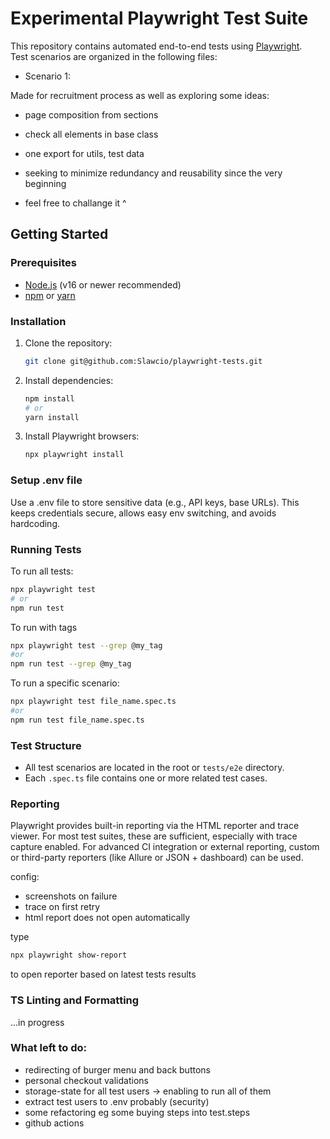 # Experimental Playwright Test Suite

This repository contains automated end-to-end tests using [Playwright](https://playwright.dev/).  
Test scenarios are organized in the following files:

- Scenario 1: 

Made for recruitment process as well as exploring some ideas:
- page composition from sections
- check all elements in base class
- one export for utils, test data
- seeking to minimize redundancy and reusability since the very beginning

- feel free to challange it ^

## Getting Started

### Prerequisites

- [Node.js](https://nodejs.org/) (v16 or newer recommended)
- [npm](https://www.npmjs.com/) or [yarn](https://yarnpkg.com/)

### Installation

1. Clone the repository:
   ```sh
   git clone git@github.com:Slawcio/playwright-tests.git
2. Install dependencies:
   ```sh
   npm install
   # or
   yarn install
   ```

3. Install Playwright browsers:
   ```sh
   npx playwright install
   ```
### Setup .env file

Use a .env file to store sensitive data (e.g., API keys, base URLs).
This keeps credentials secure, allows easy env switching, and avoids hardcoding.

### Running Tests

To run all tests:
```sh
npx playwright test
# or
npm run test
```

To run with tags
```sh
npx playwright test --grep @my_tag
#or
npm run test --grep @my_tag
```

To run a specific scenario:
```sh
npx playwright test file_name.spec.ts
#or
npm run test file_name.spec.ts
```

### Test Structure

- All test scenarios are located in the root or `tests/e2e` directory.
- Each `.spec.ts` file contains one or more related test cases.

### Reporting

Playwright provides built-in reporting via the HTML reporter and trace viewer. For most test suites, these are sufficient, especially with trace capture enabled. For advanced CI integration or external reporting, custom or third-party reporters (like Allure or JSON + dashboard) can be used.

config:
- screenshots on failure
- trace on first retry
- html report does not open automatically

type
```sh
npx playwright show-report
``` 
to open reporter based on latest tests results

### TS Linting and Formatting

...in progress


### What left to do:

- redirecting of burger menu and back buttons
- personal checkout validations
- storage-state for all test users -> enabling to run all of them
- extract test users to .env probably (security)
- some refactoring eg some buying steps into test.steps
- github actions